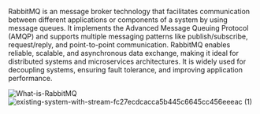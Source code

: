 RabbitMQ is an message broker technology that facilitates communication between different applications or components of a system by using message queues. It implements the Advanced Message Queuing Protocol (AMQP) and supports multiple messaging patterns like publish/subscribe, request/reply, and point-to-point communication. RabbitMQ enables reliable, scalable, and asynchronous data exchange, making it ideal for distributed systems and microservices architectures. It is widely used for decoupling systems, ensuring fault tolerance, and improving application performance.

![What-is-RabbitMQ](https://github.com/user-attachments/assets/5c6fe5d4-f6fd-4fd1-9e36-00167fb9a6c4)
![existing-system-with-stream-fc27ecdcacca5b445c6645cc456eeeac (1)](https://github.com/user-attachments/assets/efbfedb7-4c4d-4aa6-86c7-3dc4f621a659)
